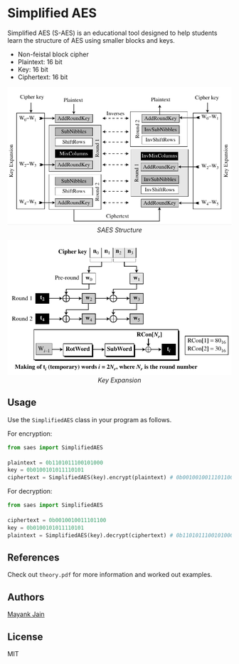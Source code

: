 # Simplified AES

Simplified AES (S-AES) is an educational tool designed to help students learn the structure of AES using smaller blocks and keys.

- Non-feistal block cipher
- Plaintext: 16 bit
- Key: 16 bit
- Ciphertext: 16 bit

<p align="center">
  <img src="images/saes-structure.png" alt="S-AES Structure"/>
  <br>
  <i>SAES Structure</i>
</p>

<p align="center">
  <img src="images/saes-key-expansion.png" alt="S-AES Key Expansion"/>
  <br>
  <i>Key Expansion</i>
</p>

## Usage

Use the `SimplifiedAES` class in your program as follows.

For encryption:

```python
from saes import SimplifiedAES

plaintext = 0b1101011100101000
key = 0b0100101011110101
ciphertext = SimplifiedAES(key).encrypt(plaintext) # 0b0010010011101100
```

For decryption:

```python
from saes import SimplifiedAES

ciphertext = 0b0010010011101100
key = 0b0100101011110101
plaintext = SimplifiedAES(key).decrypt(ciphertext) # 0b1101011100101000
```

## References

Check out `theory.pdf` for more information and worked out examples.

## Authors

[Mayank Jain](https://github.com/mayank-02)

## License

MIT
